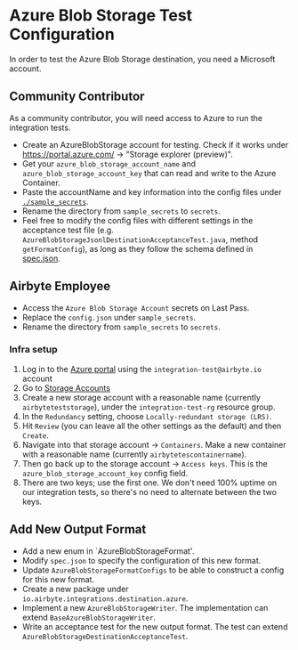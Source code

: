 # Azure Blob Storage Test Configuration

In order to test the Azure Blob Storage destination, you need a Microsoft account.

## Community Contributor

As a community contributor, you will need access to Azure to run the integration tests.

- Create an AzureBlobStorage account for testing. Check if it works under https://portal.azure.com/ -> "Storage explorer (preview)".
- Get your `azure_blob_storage_account_name` and `azure_blob_storage_account_key` that can read and write to the Azure Container.
- Paste the accountName and key information into the config files under [`./sample_secrets`](./sample_secrets).
- Rename the directory from `sample_secrets` to `secrets`.
- Feel free to modify the config files with different settings in the acceptance test file (e.g. `AzureBlobStorageJsonlDestinationAcceptanceTest.java`, method `getFormatConfig`), as long as they follow the schema defined in [spec.json](src/main/resources/spec.json).

## Airbyte Employee
- Access the `Azure Blob Storage Account` secrets on Last Pass.
- Replace the `config.json` under `sample_secrets`.
- Rename the directory from `sample_secrets` to `secrets`.

### Infra setup
1. Log in to the [Azure portal](https://portal.azure.com/#home) using the `integration-test@airbyte.io` account
1. Go to [Storage Accounts](https://portal.azure.com/#view/HubsExtension/BrowseResource/resourceType/Microsoft.Storage%2FStorageAccounts)
1. Create a new storage account with a reasonable name (currently `airbyteteststorage`), under the `integration-test-rg` resource group.
  1. In the `Redundancy` setting, choose `Locally-redundant storage (LRS)`.
  1. Hit `Review` (you can leave all the other settings as the default) and then `Create`.
1. Navigate into that storage account -> `Containers`. Make a new container with a reasonable name (currently `airbytetescontainername`).
1. Then go back up to the storage account -> `Access keys`. This is the `azure_blob_storage_account_key` config field.
  1. There are two keys; use the first one. We don't need 100% uptime on our integration tests, so there's no need to alternate between the two keys.

## Add New Output Format
- Add a new enum in `AzureBlobStorageFormat'.
- Modify `spec.json` to specify the configuration of this new format.
- Update `AzureBlobStorageFormatConfigs` to be able to construct a config for this new format.
- Create a new package under `io.airbyte.integrations.destination.azure`.
- Implement a new `AzureBlobStorageWriter`. The implementation can extend `BaseAzureBlobStorageWriter`.
- Write an acceptance test for the new output format. The test can extend `AzureBlobStorageDestinationAcceptanceTest`.
